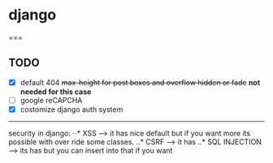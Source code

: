 # django

===

## TODO
- [x] default 404
~~max-height for post boxes and overflow hidden or fade~~ **not needed for this case**
- [ ] google reCAPCHA
- [x] costomize django auth system

---

security in django:
    ⋅⋅* XSS --> it has nice default but if you want more its possible with over ride some classes.
    ..* CSRF --> it has
    ..* SQL INJECTION --> its has but you can insert into that if you want